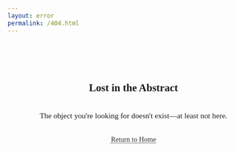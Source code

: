 ```yaml
---
layout: error
permalink: /404.html
---
```


<br><br><br>

<h2 style="text-align: center; font-family: 'Silian Rail Sharp personal', serif;">Lost in the Abstract</h2>

<br>

<p style="text-align: center; font-family: 'cochin', serif; font-size: 1.1em; max-width: 600px; margin: 0 auto;">
  The object you're looking for doesn't exist—at least not here.
</p>

<br>

<p style="text-align: center; font-family: 'cochin', serif; font-size: 1em;">
  <a href="{{ site.baseurl }}/" style="text-decoration: underline dotted; color: #333;">
    Return to Home
  </a>
</p>

